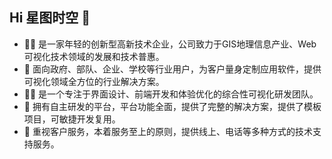 ## Hi 星图时空 👋

- 🙋‍♀️ 是一家年轻的创新型高新技术企业，公司致力于GIS地理信息产业、Web可视化技术领域的发展和技术普惠。
- 🌈 面向政府、部队、企业、学校等行业用户，为客户量身定制应用软件，提供可视化领域全方位的行业解决方案。
- 👩‍💻 是一个专注于界面设计、前端开发和体验优化的综合性可视化研发团队。 
- 🍿 拥有自主研发的平台，平台功能全面，提供了完整的解决方案，提供了模板项目，可敏捷开发复用。
- 🧙 重视客户服务，本着服务至上的原则，提供线上、电话等多种方式的技术支持服务。
